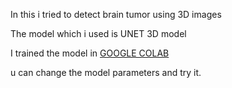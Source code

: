 In this i tried to detect brain tumor using 3D images 

The model which i used is UNET 3D model 

I trained the model in <a href="http://colab.research.google.com/">GOOGLE COLAB</a>

u can change the model parameters and try  it.
